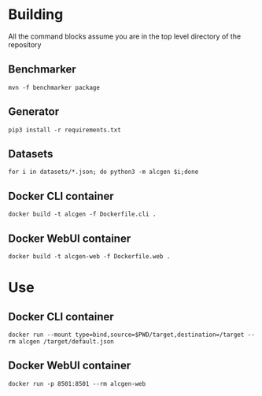 # Building

All the command blocks assume you are in the top level directory of the repository

## Benchmarker

```shell
mvn -f benchmarker package
```

## Generator

```shell
pip3 install -r requirements.txt
```

## Datasets
```shell
for i in datasets/*.json; do python3 -m alcgen $i;done
```

## Docker CLI container
```shell
docker build -t alcgen -f Dockerfile.cli .
```

## Docker WebUI container
```shell
docker build -t alcgen-web -f Dockerfile.web .
```

# Use

## Docker CLI container

```shell
docker run --mount type=bind,source=$PWD/target,destination=/target --rm alcgen /target/default.json
```

## Docker WebUI container

```shell
docker run -p 8501:8501 --rm alcgen-web
```